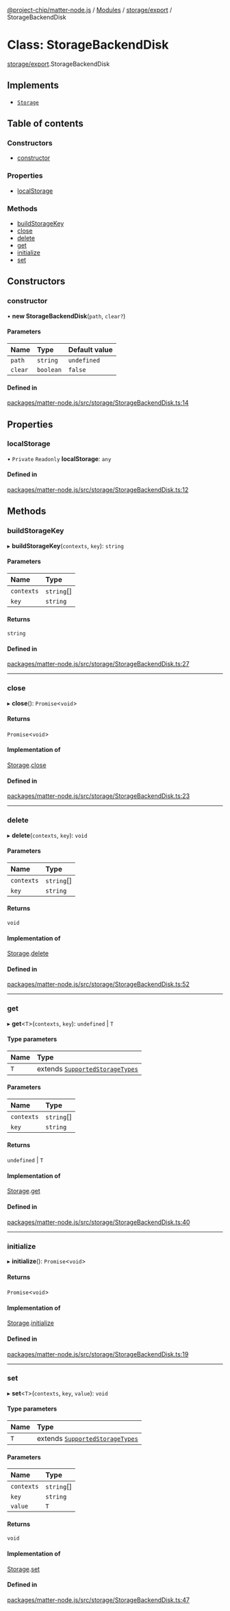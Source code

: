 [@project-chip/matter-node.js](../README.md) / [Modules](../modules.md) / [storage/export](../modules/storage_export.md) / StorageBackendDisk

# Class: StorageBackendDisk

[storage/export](../modules/storage_export.md).StorageBackendDisk

## Implements

- [`Storage`](storage_export.Storage.md)

## Table of contents

### Constructors

- [constructor](storage_export.StorageBackendDisk.md#constructor)

### Properties

- [localStorage](storage_export.StorageBackendDisk.md#localstorage)

### Methods

- [buildStorageKey](storage_export.StorageBackendDisk.md#buildstoragekey)
- [close](storage_export.StorageBackendDisk.md#close)
- [delete](storage_export.StorageBackendDisk.md#delete)
- [get](storage_export.StorageBackendDisk.md#get)
- [initialize](storage_export.StorageBackendDisk.md#initialize)
- [set](storage_export.StorageBackendDisk.md#set)

## Constructors

### constructor

• **new StorageBackendDisk**(`path`, `clear?`)

#### Parameters

| Name | Type | Default value |
| :------ | :------ | :------ |
| `path` | `string` | `undefined` |
| `clear` | `boolean` | `false` |

#### Defined in

[packages/matter-node.js/src/storage/StorageBackendDisk.ts:14](https://github.com/project-chip/matter.js/blob/16d5b0d/packages/matter-node.js/src/storage/StorageBackendDisk.ts#L14)

## Properties

### localStorage

• `Private` `Readonly` **localStorage**: `any`

#### Defined in

[packages/matter-node.js/src/storage/StorageBackendDisk.ts:12](https://github.com/project-chip/matter.js/blob/16d5b0d/packages/matter-node.js/src/storage/StorageBackendDisk.ts#L12)

## Methods

### buildStorageKey

▸ **buildStorageKey**(`contexts`, `key`): `string`

#### Parameters

| Name | Type |
| :------ | :------ |
| `contexts` | `string`[] |
| `key` | `string` |

#### Returns

`string`

#### Defined in

[packages/matter-node.js/src/storage/StorageBackendDisk.ts:27](https://github.com/project-chip/matter.js/blob/16d5b0d/packages/matter-node.js/src/storage/StorageBackendDisk.ts#L27)

___

### close

▸ **close**(): `Promise`<`void`\>

#### Returns

`Promise`<`void`\>

#### Implementation of

[Storage](storage_export.Storage.md).[close](storage_export.Storage.md#close)

#### Defined in

[packages/matter-node.js/src/storage/StorageBackendDisk.ts:23](https://github.com/project-chip/matter.js/blob/16d5b0d/packages/matter-node.js/src/storage/StorageBackendDisk.ts#L23)

___

### delete

▸ **delete**(`contexts`, `key`): `void`

#### Parameters

| Name | Type |
| :------ | :------ |
| `contexts` | `string`[] |
| `key` | `string` |

#### Returns

`void`

#### Implementation of

[Storage](storage_export.Storage.md).[delete](storage_export.Storage.md#delete)

#### Defined in

[packages/matter-node.js/src/storage/StorageBackendDisk.ts:52](https://github.com/project-chip/matter.js/blob/16d5b0d/packages/matter-node.js/src/storage/StorageBackendDisk.ts#L52)

___

### get

▸ **get**<`T`\>(`contexts`, `key`): `undefined` \| `T`

#### Type parameters

| Name | Type |
| :------ | :------ |
| `T` | extends [`SupportedStorageTypes`](../modules/storage_export.md#supportedstoragetypes) |

#### Parameters

| Name | Type |
| :------ | :------ |
| `contexts` | `string`[] |
| `key` | `string` |

#### Returns

`undefined` \| `T`

#### Implementation of

[Storage](storage_export.Storage.md).[get](storage_export.Storage.md#get)

#### Defined in

[packages/matter-node.js/src/storage/StorageBackendDisk.ts:40](https://github.com/project-chip/matter.js/blob/16d5b0d/packages/matter-node.js/src/storage/StorageBackendDisk.ts#L40)

___

### initialize

▸ **initialize**(): `Promise`<`void`\>

#### Returns

`Promise`<`void`\>

#### Implementation of

[Storage](storage_export.Storage.md).[initialize](storage_export.Storage.md#initialize)

#### Defined in

[packages/matter-node.js/src/storage/StorageBackendDisk.ts:19](https://github.com/project-chip/matter.js/blob/16d5b0d/packages/matter-node.js/src/storage/StorageBackendDisk.ts#L19)

___

### set

▸ **set**<`T`\>(`contexts`, `key`, `value`): `void`

#### Type parameters

| Name | Type |
| :------ | :------ |
| `T` | extends [`SupportedStorageTypes`](../modules/storage_export.md#supportedstoragetypes) |

#### Parameters

| Name | Type |
| :------ | :------ |
| `contexts` | `string`[] |
| `key` | `string` |
| `value` | `T` |

#### Returns

`void`

#### Implementation of

[Storage](storage_export.Storage.md).[set](storage_export.Storage.md#set)

#### Defined in

[packages/matter-node.js/src/storage/StorageBackendDisk.ts:47](https://github.com/project-chip/matter.js/blob/16d5b0d/packages/matter-node.js/src/storage/StorageBackendDisk.ts#L47)
